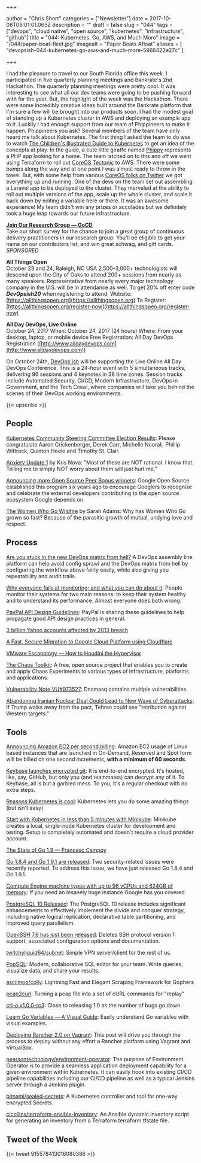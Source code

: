 +++

author = "Chris Short"
categories = ["Newsletter"]
date = 2017-10-08T06:01:01.065Z
description = ""
draft = false
slug = "044"
tags = ["devops", "cloud native", "open source", "kubernetes", "infrastructure", "github"]
title = "044: Kubernetes, Go, AWS, and Much More"
image = "/044/paper-boat-fleet.jpg"
imagealt = "Paper Boats Afloat"
aliases = [
    "devopsish-044-kubernetes-go-aws-and-much-more-5966422e27c"
]

+++

I had the pleasure to travel to our South Florida office this week. I participated in five quarterly planning meetings and Bankrate's 2nd Hackathon. The quarterly planning meetings were pretty cool. It was interesting to see what all our dev teams were going to be pushing forward with for the year. But, the highlight of the week was the Hackathon. There were some incredibly creative ideas built around the Bankrate platform that I'm sure a few will be brought into our products soon. I had the modest goal of standing up a Kubernetes cluster in AWS and deploying an example app to it. Luckily I had enough support from our team of Phippineers to make it happen. Phippineers you ask? Several members of the team have only heard me talk about Kubernetes. The first thing I asked the team to do was to watch [The Children's Illustrated Guide to Kubernetes](https://kubernetes.io/blog/2016/06/illustrated-childrens-guide-to-kubernetes/) to get an idea of the concepts at play. In the guide, a cute little giraffe named [Phippy](https://deis.com/phippy/) represents a PHP app looking for a home. The team latched on to this and off we went using Terraform to roll out [CoreOS Tectonic](https://coreos.com/tectonic) to AWS. There were some bumps along the way and at one point I was almost ready to throw in the towel. But, with some help from various [CoreOS folks on Twitter](https://twitter.com/ChrisShort/status/915643979470970880) we got everything up and running. One of the devs on the team set out assembling a Laravel app to be deployed to the cluster. They marveled at the ability to roll out multiple versions of the app, scale up the whole cluster, and scale it back down by editing a variable here or there. It was an awesome experience! My team didn't win any prizes or accolades but we definitely took a huge leap towards our future infrastructure.

[**Join Our Research Group — GoCD**](https://docs.google.com/forms/d/e/1FAIpQLSdsxfQbVbuVVRizNaDmD1_6nyyG5WNn4pKtfHElzO9kblnz5Q/viewform)  
Take our short survey for the chance to join a great group of continuous delivery practitioners in our research group. You'll be eligible to get your name on our contributors list, and win great schwag, and gift cards. *SPONSORED*

**All Things Open**  
October 23 and 24, Raleigh, NC USA
2,500–3,000+ technologists will descend upon the City of Oaks to attend 200+ sessions from nearly as many speakers. Representative from nearly every major technology company in the U.S. will be in attendance as well.
To get 20% off enter code ***DevOpsish20*** when registering to attend.
Website: [https://allthingsopen.org](https://allthingsopen.org)
To Register: [https://allthingsopen.org/register-now](https://allthingsopen.org/register-now)

**All Day DevOps, Live Online**  
October 24, 2017
When: October 24, 2017 (24 hours)
Where: From your desktop, laptop, or mobile device
Free Registration: All Day DevOps Registration ([http://www.alldaydevops.com](http://www.alldaydevops.com))

On October 24th, [DevOps'ish](/) will be supporting the Live Online All Day DevOps Conference. This is a 24-hour event with 5 simultaneous tracks, delivering 96 sessions and 4 keynotes in 38 time zones. Session tracks include Automated Security, CI/CD, Modern Infrastructure, DevOps in Government, and the Tech Crawl, where companies will take you behind the scenes of their DevOps working environments.

{{< upscribe >}}

## People

[Kubernetes Community Steering Committee Election Results](https://kubernetes.io/blog/2017/10/kubernetes-community-steering-committee-election-results/): Please congratulate Aaron Crickenberger, Derek Carr, Michelle Noorali, Phillip Wittrock, Quinton Hoole and Timothy St. Clair.

[Anxiety Update 1](https://becomingkris.com/anxiety-update-1/) by Kris Nova: "Most of these are NOT rational. I know that. Telling me to simply NOT worry about them will just hurt me."

[Announcing more Open Source Peer Bonus winners](https://opensource.googleblog.com/2017/10/more-open-source-peer-bonus-winners.html): Google Open Source established this program six years ago to encourage Googlers to recognize and celebrate the external developers contributing to the open source ecosystem Google depends on.

[The Women Who Go Wildfire](https://code.likeagirl.io/the-women-who-go-widlfire-faf53d989d14) by Sarah Adams: Why has Women Who Go grown so fast? Because of the parasitic growth of mutual, undying love and respect.

## Process

[Are you stuck in the new DevOps matrix from hell?](http://sdtimes.com/stuck-new-devops-matrix-hell/) A DevOps assembly line platform can help avoid config sprawl and the DevOps matrix from hell by configuring the workflow above fairly easily, while also giving you repeatability and audit trails.

[Why everyone fails at monitoring; and what you can do about it](http://codearcana.com/posts/2017/10/05/why-everyone-fails-at-monitoring-and-what-you-can-do-about-it.html): People monitor their systems for two main reasons: to keep their system healthy and to understand its performance. Almost everyone does both wrong.

[PayPal API Design Guidelines](https://github.com/paypal/api-standards/blob/master/api-style-guide.md): PayPal is sharing these guidelines to help propagate good API design practices in general.

[3 billion Yahoo accounts affected by 2013 breach](https://nakedsecurity.sophos.com/2017/10/04/3-billion-yahoo-accounts-affected-by-2013-breach/)

[A Fast, Secure Migration to Google Cloud Platform using Cloudflare](https://blog.cloudflare.com/a-fast-secure-migration-to-google-cloud-platform-using-cloudflare/)

[VMware Escapology — How to Houdini the Hypervisor](https://www.zerodayinitiative.com/blog/2017/10/04/vmware-escapology-how-to-houdini-the-hypervisor)

[The Chaos Toolkit](http://chaostoolkit.org/): A free, open source project that enables you to create and apply Chaos Experiments to various types of infrastructure, platforms and applications.

[Vulnerability Note VU#973527](http://www.kb.cert.org/vuls/id/973527): Dnsmasq contains multiple vulnerabilities.

[Abandoning Iranian Nuclear Deal Could Lead to New Wave of Cyberattacks](http://foreignpolicy.com/2017/10/02/abandoning-iranian-nuclear-deal-could-lead-to-new-wave-of-cyberattacks/): If Trump walks away from the pact, Tehran could see "retribution against Western targets."

## Tools

[Announcing Amazon EC2 per second billing](https://aws.amazon.com/about-aws/whats-new/2017/10/announcing-amazon-ec2-per-second-billing/): Amazon EC2 usage of Linux based instances that are launched in On-Demand, Reserved and Spot form will be billed on one second increments, **with a minimum of 60 seconds**.

[Keybase launches encrypted git](https://keybase.io/blog/encrypted-git-for-everyone): It is end-to-end encrypted. It's hosted, like, say, GitHub, but only you (and teammates) can decrypt any of it. To Keybase, all is but a garbled mess. To you, it's a regular checkout with no extra steps.

[Reasons Kubernetes is cool](https://jvns.ca/blog/2017/10/05/reasons-kubernetes-is-cool/): Kubernetes lets you do some amazing things (but isn't easy)

[Start with Kubernetes in less than 5 minutes with Minikube](http://cloudmaniac.net/minikube-kubernetes-in-5-minutes/): Minikube creates a local, single-node Kubernetes cluster for development and testing. Setup is completely automated and doesn't require a cloud provider account.

[The State of Go 1.9 — Francesc Campoy](https://www.youtube.com/watch?v=vFJkH4qDjJ0)

[Go 1.8.4 and Go 1.9.1 are released](https://groups.google.com/forum/#!msg/golang-nuts/sHfMg4gZNps/a-HDgDDDAAAJ): Two security-related issues were recently reported. To address this issue, we have just released Go 1.8.4 and Go 1.9.1.

[Compute Engine machine types with up to 96 vCPUs and 624GB of memory](https://cloudplatform.googleblog.com/2017/10/new-compute-engine-machine-types.html): If you need an insanely huge instance Google has you covered.

[PostgreSQL 10 Released](https://www.postgresql.org/about/news/1786/): The PostgreSQL 10 release includes significant enhancements to effectively implement the divide and conquer strategy, including native logical replication, declarative table partitioning, and improved query parallelism.

[OpenSSH 7.6 has just been released](http://www.openssh.com/txt/release-7.6): Deletes SSH protocol version 1 support, associated configuration options and documentation.

[twitchyliquid64/subnet](https://github.com/twitchyliquid64/subnet): Simple VPN server/client for the rest of us.

[PopSQL](https://popsql.io/): Modern, collaborative SQL editor for your team. Write queries, visualize data, and share your results.

[asciimoo/colly](https://github.com/asciimoo/colly): Lightning Fast and Elegant Scraping Framework for Gophers

[pcap2curl](https://isc.sans.edu/forums/diary/pcap2curl+Turning+a+pcap+file+into+a+set+of+cURL+commands+for+replay/22900/): Turning a pcap file into a set of cURL commands for "replay"

[cri-o v1.0.0-rc3](https://github.com/kubernetes-incubator/cri-o/releases/tag/v1.0.0-rc3): Close to releasing 1.0 as the number of bugs go down.

[Learn Go Variables — A Visual Guide](https://blog.learngoprogramming.com/learn-go-lang-variables-visual-tutorial-and-ebook-9a061d29babe): Easily understand Go variables with visual examples.

[Deploying Rancher 2.0 on Vagrant](http://www.joseluisgomez.com/automation/deploying-rancher-2-0-vagrant/): This post will drive you through the process to deploy without any effort a Rancher platform using Vagrant and VirtualBox.

[pearsontechnology/environment-operator](https://github.com/pearsontechnology/environment-operator): The purpose of Environment Operator is to provide a seamless application deployment capability for a given environment within Kubernetes. It can easily hook into existing CI/CD pipeline capabilities including our CI/CD pipeline as well as a typical Jenkins server through a Jenkins plugin.

[bitnami/sealed-secrets](https://github.com/bitnami/sealed-secrets): A Kubernetes controller and tool for one-way encrypted Secrets.

[clcollins/terraform-ansible-inventory](https://github.com/clcollins/terraform-ansible-inventory): An Ansible dynamic inventory script for generating an inventory from a Terraform terraform.tfstate file.

## Tweet of the Week

{{< tweet 915578413016080386 >}}